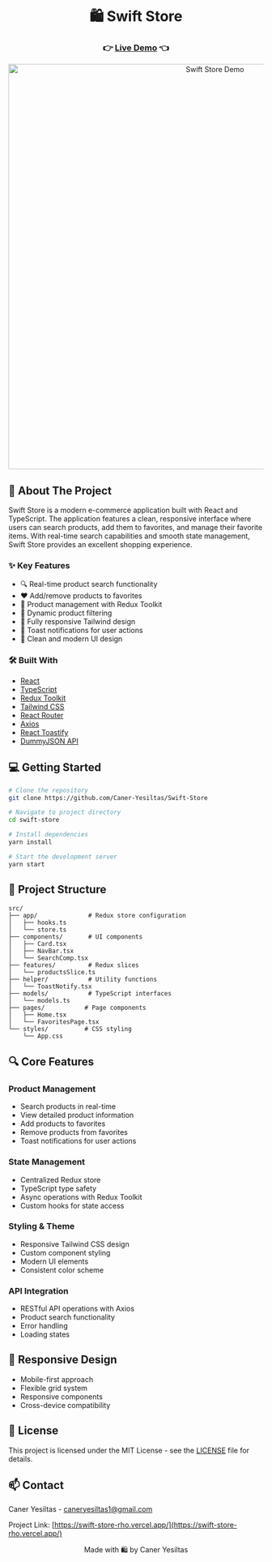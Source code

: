 <div align="center">
  <h1>🛍️ Swift Store</h1>
  
  <h3>
    👉 <a href="https://swift-store-rho.vercel.app/">Live Demo</a> 👈
  </h3>
</div>

<div align="center">
  <img src="Swift-Store.gif" alt="Swift Store Demo" width="800"/>
</div>

## 🚀 About The Project

Swift Store is a modern e-commerce application built with React and TypeScript. The application features a clean, responsive interface where users can search products, add them to favorites, and manage their favorite items. With real-time search capabilities and smooth state management, Swift Store provides an excellent shopping experience.

### ✨ Key Features

- 🔍 Real-time product search functionality
- ❤️ Add/remove products to favorites
- 🎯 Product management with Redux Toolkit
- 🔄 Dynamic product filtering
- 📱 Fully responsive Tailwind design
- 🔔 Toast notifications for user actions
- 🎨 Clean and modern UI design

### 🛠️ Built With

- [React](https://reactjs.org/)
- [TypeScript](https://www.typescriptlang.org/)
- [Redux Toolkit](https://redux-toolkit.js.org/)
- [Tailwind CSS](https://tailwindcss.com/)
- [React Router](https://reactrouter.com/)
- [Axios](https://axios-http.com/)
- [React Toastify](https://fkhadra.github.io/react-toastify/)
- [DummyJSON API](https://dummyjson.com/)

## 💻 Getting Started

```bash
# Clone the repository
git clone https://github.com/Caner-Yesiltas/Swift-Store

# Navigate to project directory
cd swift-store

# Install dependencies
yarn install

# Start the development server
yarn start
```

## 📁 Project Structure
```
src/
├── app/              # Redux store configuration
│   ├── hooks.ts
│   └── store.ts
├── components/       # UI components
│   ├── Card.tsx
│   ├── NavBar.tsx
│   └── SearchComp.tsx
├── features/         # Redux slices
│   └── productsSlice.ts
├── helper/           # Utility functions
│   └── ToastNotify.tsx
├── models/           # TypeScript interfaces
│   └── models.ts
├── pages/           # Page components
│   ├── Home.tsx
│   └── FavoritesPage.tsx
└── styles/          # CSS styling
    └── App.css
```

## 🔍 Core Features

### Product Management
- Search products in real-time
- View detailed product information
- Add products to favorites
- Remove products from favorites
- Toast notifications for user actions

### State Management
- Centralized Redux store
- TypeScript type safety
- Async operations with Redux Toolkit
- Custom hooks for state access

### Styling & Theme
- Responsive Tailwind CSS design
- Custom component styling
- Modern UI elements
- Consistent color scheme

### API Integration
- RESTful API operations with Axios
- Product search functionality
- Error handling
- Loading states

## 📱 Responsive Design
- Mobile-first approach
- Flexible grid system
- Responsive components
- Cross-device compatibility

## 📝 License

This project is licensed under the MIT License - see the [LICENSE](LICENSE) file for details.

## 📫 Contact

Caner Yesiltas - [caneryesiltas1@gmail.com](mailto:caneryesiltas1@gmail.com)

Project Link: [https://swift-store-rho.vercel.app/](https://swift-store-rho.vercel.app/)

<div align="center">
  Made with 🛍️ by Caner Yesiltas
</div>